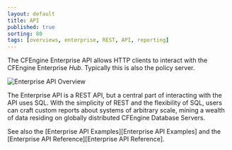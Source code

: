 ```yaml
---
layout: default
title: API
published: true
sorting: 80
tags: [overviews, enterprise, REST, API, reporting]
---
```


The CFEngine Enterprise API allows HTTP clients to interact with the
CFEngine Enterprise  *Hub*.  Typically this is also the policy server.

![Enterprise API Overview](enterprise-api-architecture-overview.png)

The Enterprise API is a REST API, but a central part of interacting with the
API uses SQL. With the simplicity of REST and the flexibility of
SQL, users can craft custom reports about systems of arbitrary scale, mining
a wealth of data residing on globally distributed CFEngine Database Servers.

See also the [Enterprise API Examples][Enterprise API Examples] and the [Enterprise API Reference][Enterprise API Reference].
